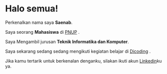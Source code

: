 # Halo semua! 

Perkenalkan nama saya **Saenab**.<br>

Saya seorang **Mahasiswa** di [PNUP](https://www.poliupg.ac.id/) .<br>

Saya Mengambil jurusan **Teknik Informatika dan Komputer**.<br>

Saya sekarang sedang sedang mengikuti kegiatan belajar di [Dicoding](https://www.dicoding.com/) .<br>

Jika kamu tertarik untuk berkenalan denganku, silakan ikuti akun [Linkedin](https://www.linkedin.com/in/sitti-saenab/)ku ya.
